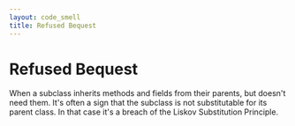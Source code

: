```yaml
---
layout: code_smell
title: Refused Bequest
---
```


# Refused Bequest
When a subclass inherits methods and fields from their parents, but doesn't need them. It's often a sign that the subclass is not substitutable for its parent class. In that case it's a breach of the Liskov Substitution Principle.

